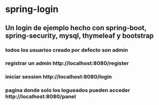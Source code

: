 # spring-login
## Un login de ejemplo hecho con spring-boot, spring-security, mysql, thymeleaf y bootstrap
### todos los usuarios creado por defecto son admin
### registrar un admin http://localhost:8080/register
### iniciar session    http://localhost:8080/login
### pagina donde solo los logueados pueden acceder http://localhost:8080/panel
